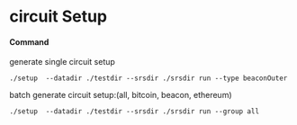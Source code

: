# circuit Setup

#### Command

generate single circuit setup

    ./setup  --datadir ./testdir --srsdir ./srsdir run --type beaconOuter 

batch generate circuit setup:(all, bitcoin, beacon, ethereum)

    ./setup  --datadir ./testdir --srsdir ./srsdir run --group all 